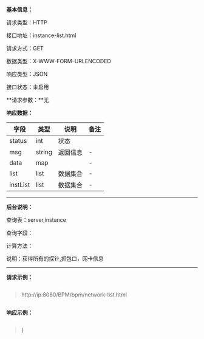 **基本信息：**

请求类型：HTTP

接口地址：instance-list.html

请求方式：GET

数据类型：X-WWW-FORM-URLENCODED

响应类型：JSON

接口状态：未启用

**请求参数：**无

**响应数据：**


| **字段** | **类型** | **说明** | **备注** |
| --- | --- | --- | --- |
| status | int | 状态 | |
| msg | string | 返回信息 | - |
| data| map| | - |
| list| list| 数据集合 | - |
| instList| list| 数据集合 | - |
---



**后台说明：**

查询表：server,instance

查询字段：

计算方法：

说明：获得所有的探针,抓包口，网卡信息

---

**请求示例：**

> ```js

> http://ip:8080/BPM/bpm/network-list.html

> ```

**响应示例：**

> ```js


> }

> ```


